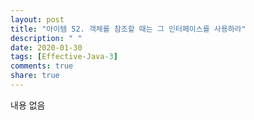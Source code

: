 ```yaml
---
layout: post
title: "아이템 52. 객체를 참조할 때는 그 인터페이스를 사용하라"
description: " "
date: 2020-01-30
tags: [Effective-Java-3]
comments: true
share: true
---
```


내용 없음 
